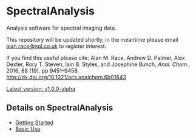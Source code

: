 # SpectralAnalysis
Analysis software for spectral imaging data.

This repository will be updated shortly, in the meantime please email alan.race@npl.co.uk to register interest.

If you find this useful please cite:  Alan M. Race, Andrew D. Palmer, Alex Dexter, Rory T. Steven, Iain B. Styles, and Josephine Bunch, *Anal. Chem.*, 2016, 88 (19), pp 9451–9458. http://dx.doi.org/10.1021/acs.analchem.6b01643

[Latest version: v1.0.0-alpha](https://github.com/AlanRace/SpectralAnalysis/releases/tag/v1.0.0-alpha)

## Details on SpectralAnalysis
* [Getting Started](https://github.com/AlanRace/SpectralAnalysis/wiki/Getting-Started)
* [Basic Use](https://github.com/AlanRace/SpectralAnalysis/wiki/Basic-Use)
